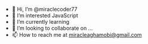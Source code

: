 - 👋 Hi, I’m @miraclecoder77
- 👀 I’m interested JavaScript
- 🌱 I’m currently learning 
- 💞️ I’m looking to collaborate on ...
- 📫 How to reach me at miracleaghamobi@gmail.com

<!---
miraclecoder77/miraclecoder77 is a ✨ special ✨ repository because its `README.md` (this file) appears on your GitHub profile.
You can click the Preview link to take a look at your changes.
--->
